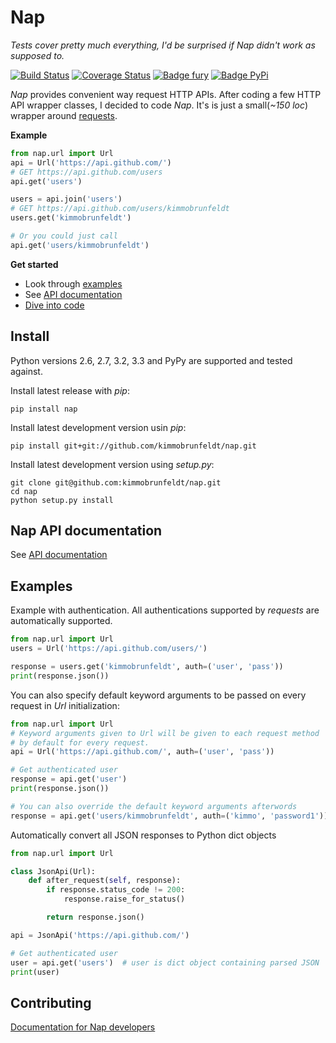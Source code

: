 # Nap

*Tests cover pretty much everything, I'd be surprised if Nap didn't work as supposed to.*

[![Build Status](https://travis-ci.org/kimmobrunfeldt/nap.png?branch=master)](https://travis-ci.org/kimmobrunfeldt/nap)
[![Coverage Status](https://coveralls.io/repos/kimmobrunfeldt/nap/badge.png?branch=master)](https://coveralls.io/r/kimmobrunfeldt/nap?branch=master)
[![Badge fury](https://badge.fury.io/py/nap.png)](https://badge.fury.io/py/nap.png)
[![Badge PyPi](https://pypip.in/d/nap/badge.png)](https://pypip.in/d/nap/badge.png)

*Nap* provides convenient way request HTTP APIs. After coding a few HTTP API wrapper classes, I decided to code *Nap*. It's is just a small(*~150 loc*) wrapper around [requests][].

**Example**

```python
from nap.url import Url
api = Url('https://api.github.com/')
# GET https://api.github.com/users
api.get('users')

users = api.join('users')
# GET https://api.github.com/users/kimmobrunfeldt
users.get('kimmobrunfeldt')

# Or you could just call
api.get('users/kimmobrunfeldt')
```

**Get started**

* Look through [examples](#examples)
* See [API documentation](docs/nap-api.md)
* [Dive into code](nap/url.py)


## Install

Python versions 2.6, 2.7, 3.2, 3.3 and PyPy are supported and tested against.

Install latest release with *pip*:

    pip install nap

Install latest development version usin *pip*:

    pip install git+git://github.com/kimmobrunfeldt/nap.git

Install latest development version using *setup.py*:

    git clone git@github.com:kimmobrunfeldt/nap.git
    cd nap
    python setup.py install

## Nap API documentation

See [API documentation](docs/nap-api.md)

## Examples

Example with authentication. All authentications supported by *requests* are automatically supported.

```python
from nap.url import Url
users = Url('https://api.github.com/users/')

response = users.get('kimmobrunfeldt', auth=('user', 'pass'))
print(response.json())
```

You can also specify default keyword arguments to be passed on every request in *Url* initialization:

```python
from nap.url import Url
# Keyword arguments given to Url will be given to each request method
# by default for every request.
api = Url('https://api.github.com/', auth=('user', 'pass'))

# Get authenticated user
response = api.get('user')
print(response.json())

# You can also override the default keyword arguments afterwords
response = api.get('users/kimmobrunfeldt', auth=('kimmo', 'password1'))
```

Automatically convert all JSON responses to Python dict objects

```python
from nap.url import Url

class JsonApi(Url):
    def after_request(self, response):
        if response.status_code != 200:
            response.raise_for_status()

        return response.json()

api = JsonApi('https://api.github.com/')

# Get authenticated user
user = api.get('users')  # user is dict object containing parsed JSON
print(user)
```


## Contributing

[Documentation for Nap developers](docs/)

[requests]: http://docs.python-requests.org/en/latest/     "Requests"
